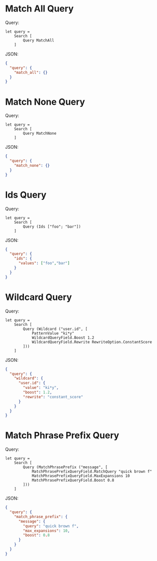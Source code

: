# Match All Query

Query:
```f#
let query =
    Search [
        Query MatchAll
    ]
```
JSON:
```json
{
  "query": {
    "match_all": {}
  }
}
```

# Match None Query
Query:
```f#
let query =
    Search [
        Query MatchNone
    ]
```
JSON:
```json
{
  "query": {
    "match_none": {}
  }
}
```
# Ids Query 
Query:
```f#
let query = 
    Search [
        Query (Ids ["foo"; "bar"])
    ]
```

JSON: 
```json
{
  "query": { 
    "ids": {
      "values": ["foo","bar"]
    }
  }
}
```

# Wildcard Query
Query:
```f#
let query =
    Search [
        Query (Wildcard ("user.id", [
            PatternValue "ki*y"
            WildcardQueryField.Boost 1.2
            WildcardQueryField.Rewrite RewriteOption.ConstantScore
        ]))
    ]
```
JSON:
```json
{
  "query": {
    "wildcard": {
      "user.id": {
        "value": "ki*y",
        "boost": 1.2,
        "rewrite": "constant_score"
      }
    }
  }
}
```

# Match Phrase Prefix Query
Query:
```f#
let query =
    Search [
        Query (MatchPhrasePrefix ("message", [
            MatchPhrasePrefixQueryField.MatchQuery "quick brown f"
            MatchPhrasePrefixQueryField.MaxExpansions 10
            MatchPhrasePrefixQueryField.Boost 0.8
        ]))
    ]
```
JSON:
```json
{
  "query": {
    "match_phrase_prefix": {
      "message": {
        "query": "quick brown f",
        "max_expansions": 10,
        "boost": 0.8
      }
    }
  }
}
```
